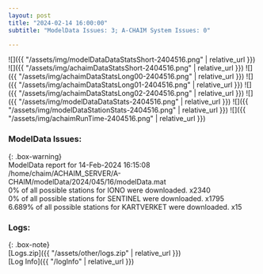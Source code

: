 ```yaml
---
layout: post
title: "2024-02-14 16:00:00"
subtitle: "ModelData Issues: 3; A-CHAIM System Issues: 0"

---
```


![]({{ "/assets/img/modelDataDataStatsShort-2404516.png" | relative_url }})
![]({{ "/assets/img/achaimDataStatsShort-2404516.png" | relative_url }})
![]({{ "/assets/img/achaimDataStatsLong00-2404516.png" | relative_url }})
![]({{ "/assets/img/achaimDataStatsLong01-2404516.png" | relative_url }})
![]({{ "/assets/img/achaimDataStatsLong02-2404516.png" | relative_url }})
![]({{ "/assets/img/modelDataDataStats-2404516.png" | relative_url }})
![]({{ "/assets/img/modelDataStationStats-2404516.png" | relative_url }})
![]({{ "/assets/img/achaimRunTime-2404516.png" | relative_url }})


### ModelData Issues:  
  
{: .box-warning}  
 ModelData report for 14-Feb-2024 16:15:08   
 /home/chaim/ACHAIM_SERVER/A-CHAIM/modelData/2024/045/16/modelData.mat   
 0% of all possible stations for IONO were downloaded. x2340   
 0% of all possible stations for SENTINEL were downloaded. x1795   
 6.689% of all possible stations for KARTVERKET were downloaded. x15   
  


### Logs:  
  
{: .box-note}  
[Logs.zip]({{ "/assets/other/logs.zip" | relative_url }})  
[Log Info]({{ "/logInfo" | relative_url }})  
